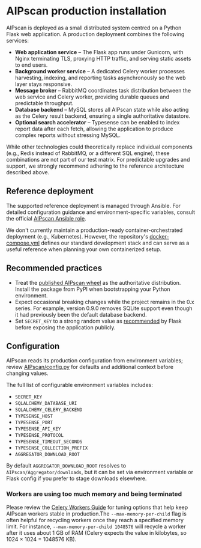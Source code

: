 # AIPscan production installation

AIPscan is deployed as a small distributed system centred on a Python Flask web
application. A production deployment combines the following services:

- **Web application service** – The Flask app runs under Gunicorn, with Nginx
  terminating TLS, proxying HTTP traffic, and serving static assets to end
  users.
- **Background worker service** – A dedicated Celery worker processes
  harvesting, indexing, and reporting tasks asynchronously so the web layer
  stays responsive.
- **Message broker** – RabbitMQ coordinates task distribution between the web
  service and Celery worker, providing durable queues and predictable
  throughput.
- **Database backend** – MySQL stores all AIPscan state while also acting as the
  Celery result backend, ensuring a single authoritative datastore.
- **Optional search accelerator** – Typesense can be enabled to index report
  data after each fetch, allowing the application to produce complex reports
  without stressing MySQL.

While other technologies could theoretically replace individual components
(e.g., Redis instead of RabbitMQ, or a different SQL engine), these combinations
are not part of our test matrix. For predictable upgrades and support, we
strongly recommend adhering to the reference architecture described above.

## Reference deployment

The supported reference deployment is managed through Ansible. For detailed
configuration guidance and environment-specific variables, consult the official
[AIPscan Ansible role].

We don't currently maintain a production-ready container-orchestrated deployment
(e.g., Kubernetes). However, the repository's [docker-compose.yml] defines our
standard development stack and can serve as a useful reference when planning
your own containerized setup.

## Recommended practices

- Treat the [published AIPscan wheel](https://pypi.org/project/aipscan/) as the
  authoritative distribution. Install the package from PyPI when bootstrapping
  your Python environment.
- Expect occasional breaking changes while the project remains in the 0.x
  series. For example, version 0.9.0 removes SQLite support even though it had
  previously been the default database backend.
- Set `SECRET_KEY` to a strong random value as [recommended][flask-secret-key]
  by Flask before exposing the application publicly.

## Configuration

AIPscan reads its production configuration from environment variables; review
[AIPscan/config.py](./AIPscan/config.py) for defaults and additional context
before changing values.

The full list of configurable environment variables includes:

- `SECRET_KEY`
- `SQLALCHEMY_DATABASE_URI`
- `SQLALCHEMY_CELERY_BACKEND`
- `TYPESENSE_HOST`
- `TYPESENSE_PORT`
- `TYPESENSE_API_KEY`
- `TYPESENSE_PROTOCOL`
- `TYPESENSE_TIMEOUT_SECONDS`
- `TYPESENSE_COLLECTION_PREFIX`
- `AGGREGATOR_DOWNLOAD_ROOT`

By default `AGGREGATOR_DOWNLOAD_ROOT` resolves to
`AIPscan/Aggregator/downloads`, but it can be set via environment variable or
Flask config if you prefer to stage downloads elsewhere.

### Workers are using too much memory and being terminated

Please review the [Celery Workers Guide] for tuning options that help keep
AIPscan workers stable in production.The `--max-memory-per-child` flag is often
helpful for recycling workers once they reach a specified memory limit. For
instance, `--max-memory-per-child 1048576` will recycle a worker after it uses
about 1 GB of RAM (Celery expects the value in kilobytes, so 1024 × 1024 =
1048576 KB).

[AIPscan Ansible role]: https://github.com/artefactual-labs/ansible-aipscan
[docker-compose.yml]: ./docker-compose.yml
[Celery Workers Guide]: https://docs.celeryproject.org/en/stable/userguide/workers.html#worker-concurrency
[flask-secret-key]: https://flask.palletsprojects.com/en/latest/security/#secret-keys

